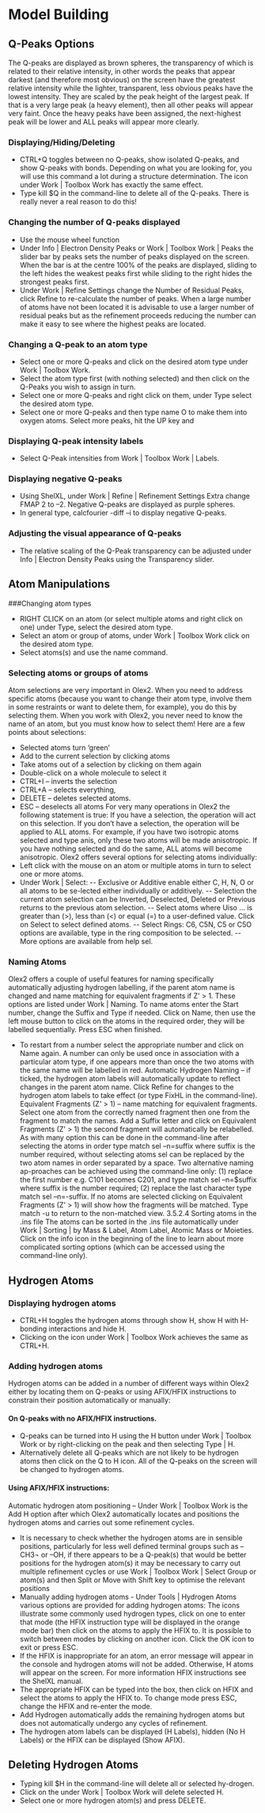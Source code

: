 # Model Building
## Q-Peaks Options
The Q-peaks are displayed as brown spheres, the transparency of which is related to their relative intensity, in other words the peaks that appear darkest (and therefore most obvious) on the screen have the greatest relative intensity while the lighter, transparent, less obvious peaks have the lowest intensity. They are scaled by the peak height of the largest peak. If that is a very large peak (a heavy element), then all other peaks will appear very faint. Once the heavy peaks have been assigned, the next-highest peak will be lower and ALL peaks will appear more clearly.
### Displaying/Hiding/Deleting
- CTRL+Q toggles between no Q-peaks, show isolated Q-peaks, and show Q-peaks with bonds. Depending on what you are looking for, you will use this command a lot during a structure determination. The   icon under Work | Toolbox Work has exactly the same effect.
- Type kill $Q in the command-line to delete all of the Q-peaks. There is really never a real reason to do this!
### Changing the number of Q-peaks displayed
- Use the mouse wheel function
- Under Info | Electron Density Peaks or Work | Toolbox Work | Peaks the slider bar by peaks sets the number of peaks displayed on the screen. When the bar is at the centre 100% of the peaks are displayed, sliding to the left hides the weakest peaks first while sliding to the right hides the strongest peaks first.
- Under Work | Refine Settings change the Number of Residual Peaks, click Refine to re-calculate the number of peaks.
When a large number of atoms have not been located it is advisable to use a larger number of residual peaks but as the refinement proceeds reducing the number can make it easy to see where the highest peaks are located.
### Changing a Q-peak to an atom type
- Select one or more Q-peaks and click on the desired atom type under Work | Toolbox Work.
- Select the atom type first (with nothing selected) and then click on the Q-Peaks you wish to assign in turn.
- Select one or more Q-peaks and right click on them, under Type select the desired atom type.
- Select one or more Q-peaks and then type name O to make them into oxygen atoms. Select more peaks, hit the UP key and 
### Displaying Q-peak intensity labels
- Select Q-Peak intensities from Work | Toolbox Work | Labels. 
### Displaying negative Q-peaks
- Using ShelXL, under Work | Refine | Refinement Settings Extra change FMAP 2 to –2. Negative Q-peaks are displayed as purple spheres.
- In general type, calcfourier -diff –i to display negative Q-peaks.
### Adjusting the visual appearance of Q-peaks
- The relative scaling of the Q-Peak transparency can be adjusted under  Info | Electron Density Peaks using the Transparency slider. 
## Atom Manipulations
###Changing atom types
- RIGHT CLICK on an atom (or select multiple atoms and right click on one) under Type,  select the desired atom type.
- Select an atom or group of atoms, under Work | Toolbox Work click on the desired atom type.
- Select atoms(s) and use the name command.
### Selecting atoms or groups of atoms
Atom selections are very important in Olex2. When you need to address specific atoms (because you want to change their atom type, involve them in some restraints or want to delete them, for example), you do this by selecting them. When you work with Olex2, you never need to know the name of an atom, but you must know how to select them! Here are a few points about selections:
- Selected atoms turn ‘green’
- Add to the current selection by clicking atoms
- Take atoms out of a selection by clicking on them again
- Double-click on a whole molecule to select it
- CTRL+I – inverts the selection
- CTRL+A – selects everything,
- DELETE – deletes selected atoms.
- ESC – deselects all atoms
For very many operations in Olex2 the following statement is true: If you have a selection, the operation will act on this selection. If you don’t have a selection, the operation will be applied to ALL atoms. For example, if you have two isotropic atoms selected and type anis, only these two atoms will be made anisotropic. If you have nothing selected and do the same, ALL atoms will become anisotropic.
Olex2 offers several options for selecting atoms individually:
- Left click with the mouse on an atom or multiple atoms in turn to select one or more atoms.
- Under Work | Select:
	-- Exclusive or Additive enable either C, H, N, O or all atoms to be se-lected either individually or additively.
	-- Selection the current atom selection can be Inverted, Deselected, Deleted or Previous returns to the previous atom selection.
	-- Select atoms where Uiso … is greater than (>), less than (<) or equal (=) to a user-defined value. Click on Select to select defined atoms.
	-- Select Rings: C6, C5N, C5 or C5O options are available, type in the ring composition to be selected.
	-- More options are available from help sel.
### Naming Atoms
Olex2 offers a couple of useful features for naming specifically automatically adjusting hydrogen labelling, if the parent atom name is changed and name matching for equivalent fragments if Z' > 1. These options are listed under Work | Naming.
To name atoms enter the Start number, change the Suffix and Type if needed. Click on Name, then use the left mouse button to click on the atoms in the required order, they will be labelled sequentially. Press ESC when finished.
- To restart from a number select the appropriate number and click on Name again. A number can only be used once in association with a particular atom type, if one appears more than once the two atoms with the same name will be labelled in red.
Automatic Hydrogen Naming – if ticked, the hydrogen atom labels will automatically update to reflect changes in the parent atom name. Click Refine for changes to the hydrogen atom labels to take effect (or type FixHL in the command-line).
Equivalent Fragments (Z' > 1) – name matching for equivalent fragments. Select one atom from the correctly named fragment then one from the fragment to match the names. Add a Suffix letter and click on Equivalent Fragments (Z' > 1) the second fragment will automatically be relabelled.
As with many option this can be done in the command-line after selecting the atoms in order type match sel –n=suffix where suffix is the number required, without selecting atoms sel can be replaced by the two atom names in order separated by a space. Two alternative naming ap-proaches can be achieved using the command-line only: (1) replace the first number e.g. C101 becomes C201, and type match sel –n=$suffix where suffix is the number required; (2) replace the last character type match sel –n=-suffix. If no atoms are selected clicking on Equivalent Fragments (Z' > 1) will show how the fragments will be matched. Type match -u to return to the non-matched view.
3.5.2.4	Sorting atoms in the .ins file
The atoms can be sorted in the .ins file automatically under Work | Sorting | by Mass & Label, Atom Label, Atomic Mass or Moieties. Click on the info icon in the beginning of the line to learn about more complicated sorting options (which can be accessed using the command-line only).
## Hydrogen Atoms
### Displaying hydrogen atoms
- CTRL+H toggles the hydrogen atoms through show H, show H with H-bonding interactions and hide H.
- Clicking on the   icon under Work | Toolbox Work achieves the same as CTRL+H.
### Adding hydrogen atoms
Hydrogen atoms can be added in a number of different ways within Olex2 either by locating them on Q-peaks or using AFIX/HFIX instructions to constrain their position automatically or manually:
#### On Q-peaks with no AFIX/HFIX instructions.
- Q-peaks can be turned into H using the H button under Work | Toolbox Work or by right-clicking on the peak and then selecting Type | H.
- Alternatively delete all Q-peaks which are not likely to be hydrogen atoms then click on the Q to H   icon. All of the Q-peaks on the screen will be changed to hydrogen atoms.
#### Using AFIX/HFIX instructions: 
Automatic hydrogen atom positioning – Under Work | Toolbox Work is the Add H option after which Olex2 automatically locates and positions the hydrogen atoms and carries out some refinement cycles. 
- It is necessary to check whether the hydrogen atoms are in sensible positions, particularly for less well defined terminal groups such as –CH3¬ or –OH, if there appears to be a Q-peak(s) that would be better positions for the hydrogen atom(s) it may be necessary to carry out multiple refinement cycles or use Work | Toolbox Work | Select Group or atom(s) and then Split or Move with Shift key to optimise the relevant positions
- Manually adding hydrogen atoms - Under Tools | Hydrogen Atoms various options are provided for adding hydrogen atoms:
The icons illustrate some commonly used hydrogen types, click on one to enter that mode (the HFIX instruction type will be displayed in the orange mode bar) then click on the atoms to apply the HFIX to. It is possible to switch between modes by clicking on another icon. Click the OK icon to exit or press ESC.
- If the HFIX is inappropriate for an atom, an error message will appear in the console and hydrogen atoms will not be added. Otherwise, H atoms will appear on the screen. For more information HFIX instructions see the ShelXL manual.
- The appropriate HFIX can be typed into the box, then click on HFIX and select the atoms to apply the HFIX to. To change mode press ESC, change the HFIX and re-enter the mode.
- Add Hydrogen automatically adds the remaining hydrogen atoms but does not automatically undergo any cycles of refinement.
- The hydrogen atom labels can be displayed (H Labels), hidden (No H Labels) or the HFIX can be displayed (Show AFIX).
## Deleting Hydrogen Atoms
- Typing kill $H in the command-line will delete all or selected hy-drogen.
- Click on the   under Work | Toolbox Work will delete selected H.
- Select one or more hydrogen atom(s) and press DELETE. 
